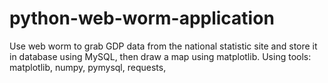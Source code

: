 # python-web-worm-application
Use web worm to grab GDP data from the national statistic site and store it in database using MySQL, then draw a map using matplotlib.
Using tools:
matplotlib, numpy, pymysql, requests, 
